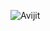 ![Avijit](https://user-images.githubusercontent.com/115421411/215341155-e946dec9-3d67-4305-8930-a8fd222d4b7f.png)
